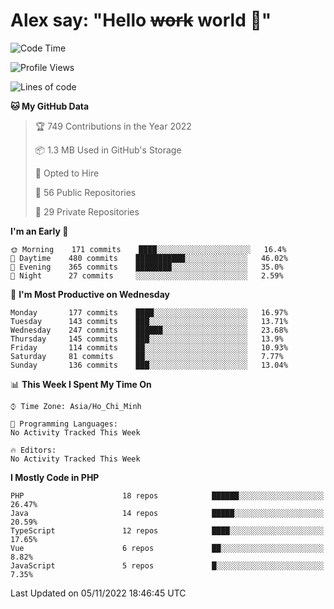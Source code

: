 # Alex say: "Hello ~~work~~ world 🐾"

<!--START_SECTION:waka-->
![Code Time](http://img.shields.io/badge/Code%20Time-839%20hrs%205%20mins-blue)

![Profile Views](http://img.shields.io/badge/Profile%20Views-1-blue)

![Lines of code](https://img.shields.io/badge/From%20Hello%20World%20I%27ve%20Written-1%20Million%20lines%20of%20code-blue)

**🐱 My GitHub Data** 

> 🏆 749 Contributions in the Year 2022
 > 
> 📦 1.3 MB Used in GitHub's Storage 
 > 
> 💼 Opted to Hire
 > 
> 📜 56 Public Repositories 
 > 
> 🔑 29 Private Repositories  
 > 
**I'm an Early 🐤** 

```text
🌞 Morning    171 commits    ████░░░░░░░░░░░░░░░░░░░░░   16.4% 
🌆 Daytime    480 commits    ███████████░░░░░░░░░░░░░░   46.02% 
🌃 Evening    365 commits    ████████░░░░░░░░░░░░░░░░░   35.0% 
🌙 Night      27 commits     ░░░░░░░░░░░░░░░░░░░░░░░░░   2.59%

```
📅 **I'm Most Productive on Wednesday** 

```text
Monday       177 commits    ████░░░░░░░░░░░░░░░░░░░░░   16.97% 
Tuesday      143 commits    ███░░░░░░░░░░░░░░░░░░░░░░   13.71% 
Wednesday    247 commits    ██████░░░░░░░░░░░░░░░░░░░   23.68% 
Thursday     145 commits    ███░░░░░░░░░░░░░░░░░░░░░░   13.9% 
Friday       114 commits    ██░░░░░░░░░░░░░░░░░░░░░░░   10.93% 
Saturday     81 commits     ██░░░░░░░░░░░░░░░░░░░░░░░   7.77% 
Sunday       136 commits    ███░░░░░░░░░░░░░░░░░░░░░░   13.04%

```


📊 **This Week I Spent My Time On** 

```text
⌚︎ Time Zone: Asia/Ho_Chi_Minh

💬 Programming Languages: 
No Activity Tracked This Week

🔥 Editors: 
No Activity Tracked This Week

```

**I Mostly Code in PHP** 

```text
PHP                      18 repos            ██████░░░░░░░░░░░░░░░░░░░   26.47% 
Java                     14 repos            █████░░░░░░░░░░░░░░░░░░░░   20.59% 
TypeScript               12 repos            ████░░░░░░░░░░░░░░░░░░░░░   17.65% 
Vue                      6 repos             ██░░░░░░░░░░░░░░░░░░░░░░░   8.82% 
JavaScript               5 repos             █░░░░░░░░░░░░░░░░░░░░░░░░   7.35%

```



 Last Updated on 05/11/2022 18:46:45 UTC
<!--END_SECTION:waka-->
